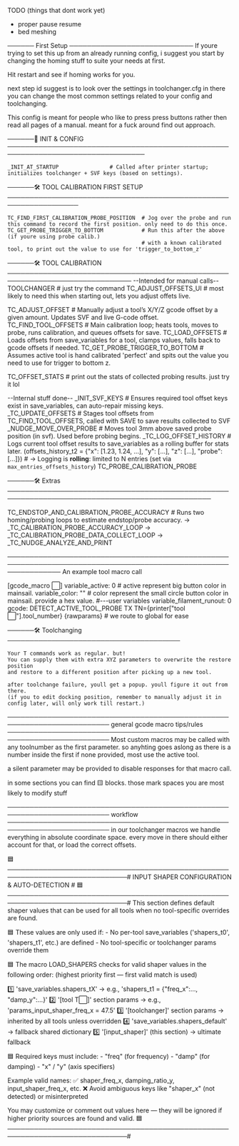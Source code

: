 TODO (things that dont work yet)

- proper pause resume
- bed meshing



────── First Setup ────────────────────────────
If youre trying to set this up from an already running config,
i suggest you start by changing the homing stuff to suite your needs at first.

Hit restart and see if homing works for you.

next step id suggest is to look over the settings in toolchanger.cfg
in there you can change the most common settings related to your config and toolchanging.

This config is meant for people who like to press press buttons rather then read all pages of a manual. meant for a fuck around find out approach.


──────🔧 INIT & CONFIG ─────────────────────────────────────────────────────────────────────────────────

    _INIT_AT_STARTUP                # Called after printer startup; initializes toolchanger + SVF keys (based on settings).

──────🛠️ TOOL CALIBRATION FIRST SETUP ──────────────────────────────────────────────────────────────────

    TC_FIND_FIRST_CALIBRATION_PROBE_POSITION  # Jog over the probe and run this command to record the first position. only need to do this once.
    TC_GET_PROBE_TRIGGER_TO_BOTTOM            # Run this after the above (if youre using probe calib.) 
                                              # with a known calibrated tool, to print out the value to use for 'trigger_to_bottom_z'

──────🛠️ TOOL CALIBRATION ──────────────────────────────────────────────────────────────────────────────
   --Intended for manual calls--
   TOOLCHANGER                     # just try the command
   TC_ADJUST_OFFSETS_UI            # most likely to need this when starting out, lets you adjust offets live.

   TC_ADJUST_OFFSET                # Manually adjust a tool’s X/Y/Z gcode offset by a given amount. Updates SVF and live G-code offset.
   TC_FIND_TOOL_OFFSETS            # Main calibration loop; heats tools, moves to probe, runs calibration, and queues offsets for save.
   TC_LOAD_OFFSETS                 # Loads offsets from save_variables for a tool, clamps values, falls back to gcode offsets if needed.
   TC_GET_PROBE_TRIGGER_TO_BOTTOM  # Assumes active tool is hand calibrated 'perfect' and spits out the value you need to use for trigger to bottom z.

   TC_OFFSET_STATS                 # print out the stats of collected probing results. just try it lol

   --Internal stuff done--
   _INIT_SVF_KEYS                  # Ensures required tool offset keys exist in save_variables, can auto-repair missing keys.
   _TC_UPDATE_OFFSETS              # Stages tool offsets from TC_FIND_TOOL_OFFSETS, called with SAVE to save results collected to SVF
   _NUDGE_MOVE_OVER_PROBE          # Moves tool 3mm above saved probe position (in svf). Used before probing begins.
   _TC_LOG_OFFSET_HISTORY          # Logs current tool offset results to save_variables as a rolling buffer for stats later. (offsets_history_t2 = {"x": [1.23, 1.24, ...], "y": [...], "z": [...], "probe": [...]})
                                   #  → Logging is **rolling**: limited to N entries (set via `max_entries_offsets_history`)
   TC_PROBE_CALIBRATION_PROBE      

──────🛠️ Extras ────────────────────────────────────────────────────────────────────────────────────────────────

   TC_ENDSTOP_AND_CALIBRATION_PROBE_ACCURACY       # Runs two homing/probing loops to estimate endstop/probe accuracy.
     → _TC_CALIBRATION_PROBE_ACCURACY_LOOP
     → _TC_CALIBRATION_PROBE_DATA_COLLECT_LOOP
     → _TC_NUDGE_ANALYZE_AND_PRINT






 ────────────────────────────────────────────────────────────────────────────────────────────────────────────────
  An example tool macro call
   

   [gcode_macro ⬜️]
   variable_active: 0          # active represent big button color in mainsail.
   variable_color: ""          # color represent the small circle button color in mainsail. provide a hex value.
   #---user variables
   variable_filament_runout: 0
   gcode:
        DETECT_ACTIVE_TOOL_PROBE
        TX TN={printer["tool ⬜️"].tool_number} {rawparams}  # we route to global for ease

──────🛠️ Toolchanging ───────────────────────────────────────

    Your T commands work as regular. but!
    You can supply them with extra XYZ parameters to overwrite the restore position
    and restore to a different position after picking up a new tool.

    after toolchange failure, youll get a popup. youll figure it out from there.
    (if you to edit docking position, remember to manually adjust it in config later, will only work till restart.)

 ─────────────────────────────────────────────────────────────────────────
 general gcode macro tips/rules
 ─────────────────────────────────────────────────────────────────────────
   Most custom macros may be called with any toolnumber as the first
   parameter. so anyhting goes aslong as there is a number inside the first
   if none provided, most use the active tool.

   a silent parameter may be provided to disable responses for that macro call.

   in some sections you can find 🟨 blocks. those mark spaces you are most likely to modify stuff

 ─────────────────────────────────────────────────────────────────────────
 workflow
 ─────────────────────────────────────────────────────────────────────────
   in our toolchanger macros we handle everything in absolute coordinate space.
   every move in there should either account for that, or load the correct offsets.
 
 
 
 🟦─────────────────────────────────────────────────────────────────────────────#
                    INPUT SHAPER CONFIGURATION & AUTO-DETECTION               #
 🟦─────────────────────────────────────────────────────────────────────────────#
 This section defines default shaper values that can be used for all tools
 when no tool-specific overrides are found.
 
 🟦 These values are only used if:
    - No per-tool save_variables ('shapers_t0', 'shapers_t1', etc.) are defined
    - No tool-specific or toolchanger params override them
 
 🟦 The macro LOAD_SHAPERS checks for valid shaper values in the following order:
    (highest priority first — first valid match is used)
 
  1️⃣ 'save_variables.shapers_tX' → e.g., 'shapers_t1 = {"freq_x":..., "damp_y":...}'
  2️⃣ '[tool T⬜️]' section params → e.g., 'params_input_shaper_freq_x = 47.5'
  3️⃣ '[toolchanger]' section params → inherited by all tools unless overridden
  4️⃣ 'save_variables.shapers_default' → fallback shared dictionary
  5️⃣ '[input_shaper]' (this section) → ultimate fallback
 
 🟦 Required keys must include:
     - "freq" (for frequency)
     - "damp" (for damping)
     - "x" / "y" (axis specifiers)

 Example valid names:
     ✅ shaper_freq_x, damping_ratio_y, input_shaper_freq_x, etc.
     ❌ Avoid ambiguous keys like "shaper_x" (not detected) or misinterpreted

 You may customize or comment out values here — they will be ignored if higher
 priority sources are found and valid.
 🟦─────────────────────────────────────────────────────────────────────────────#